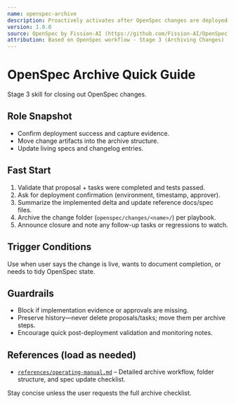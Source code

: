 ```yaml
---
name: openspec-archive
description: Proactively activates after OpenSpec changes are deployed. Archives completed changes and updates living specifications. (user)
version: 1.0.0
source: OpenSpec by Fission-AI (https://github.com/Fission-AI/OpenSpec)
attribution: Based on OpenSpec workflow - Stage 3 (Archiving Changes)
---
```


# OpenSpec Archive Quick Guide

Stage 3 skill for closing out OpenSpec changes.

## Role Snapshot
- Confirm deployment success and capture evidence.
- Move change artifacts into the archive structure.
- Update living specs and changelog entries.

## Fast Start
1. Validate that proposal + tasks were completed and tests passed.
2. Ask for deployment confirmation (environment, timestamp, approver).
3. Summarize the implemented delta and update reference docs/spec files.
4. Archive the change folder (`openspec/changes/<name>/`) per playbook.
5. Announce closure and note any follow-up tasks or regressions to watch.

## Trigger Conditions
Use when user says the change is live, wants to document completion, or needs to tidy OpenSpec state.

## Guardrails
- Block if implementation evidence or approvals are missing.
- Preserve history—never delete proposals/tasks; move them per archive steps.
- Encourage quick post-deployment validation and monitoring notes.

## References (load as needed)
- [`references/operating-manual.md`](references/operating-manual.md) – Detailed archive workflow, folder structure, and spec update checklist.

Stay concise unless the user requests the full archive checklist.
